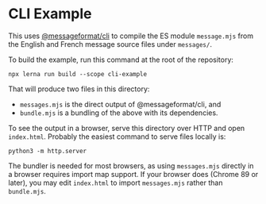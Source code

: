 # CLI Example

This uses [@messageformat/cli](http://messageformat.github.io/messageformat/cli/) to compile the ES module `message.mjs` from the English and French message source files under `messages/`.

To build the example, run this command at the root of the repository:

```
npx lerna run build --scope cli-example
```

That will produce two files in this directory:

- `messages.mjs` is the direct output of @messageformat/cli, and
- `bundle.mjs` is a bundling of the above with its dependencies.

To see the output in a browser, serve this directory over HTTP and open `index.html`.
Probably the easiest command to serve files locally is:

```
python3 -m http.server
```

The bundler is needed for most browsers, as using `messages.mjs` directly in a browser requires import map support.
If your browser does (Chrome 89 or later), you may edit `index.html` to import `messages.mjs` rather than `bundle.mjs`.
